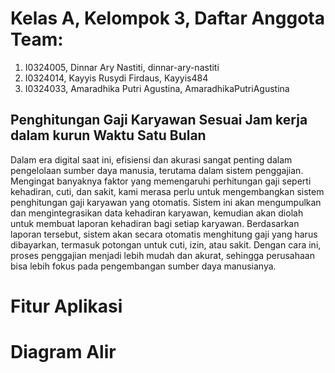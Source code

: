 # Kelas A, Kelompok 3, Daftar Anggota Team:
1. I0324005, Dinnar Ary Nastiti, dinnar-ary-nastiti
2. I0324014, Kayyis Rusydi Firdaus, Kayyis484
3. I0324033, Amaradhika Putri Agustina, AmaradhikaPutriAgustina
   
## Penghitungan Gaji Karyawan Sesuai Jam kerja dalam kurun Waktu Satu Bulan   
Dalam era digital saat ini, efisiensi dan akurasi sangat penting dalam pengelolaan sumber daya manusia, terutama dalam sistem penggajian. Mengingat banyaknya faktor yang memengaruhi perhitungan gaji seperti kehadiran, cuti, dan sakit, kami merasa perlu untuk mengembangkan sistem penghitungan gaji karyawan yang otomatis. Sistem ini akan mengumpulkan dan mengintegrasikan data kehadiran karyawan, kemudian akan diolah untuk membuat laporan kehadiran bagi setiap karyawan. Berdasarkan laporan tersebut, sistem akan secara otomatis menghitung gaji yang harus dibayarkan, termasuk potongan untuk cuti, izin, atau sakit. Dengan cara ini, proses penggajian menjadi lebih mudah dan akurat, sehingga perusahaan bisa lebih fokus pada pengembangan sumber daya manusianya.

# Fitur Aplikasi

# Diagram Alir

